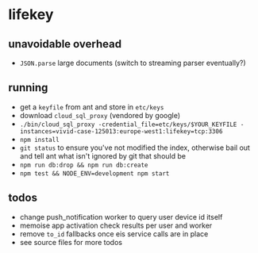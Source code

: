 
# lifekey

## unavoidable overhead

- `JSON.parse` large documents (switch to streaming parser eventually?)

## running

- get a `keyfile` from ant and store in `etc/keys`
- download `cloud_sql_proxy` (vendored by google)
- `./bin/cloud_sql_proxy -credential_file=etc/keys/$YOUR_KEYFILE -instances=vivid-case-125013:europe-west1:lifekey=tcp:3306`
- `npm install`
- `git status` to ensure you've not modified the index, otherwise bail out and tell ant what isn't ignored by git that should be
- `npm run db:drop && npm run db:create`
- `npm test && NODE_ENV=development npm start`

## todos

- change push_notification worker to query user device id itself
- memoise app activation check results per user and worker
- remove `to_id` fallbacks once eis service calls are in place
- see source files for more todos
